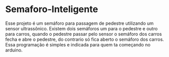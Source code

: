 # Semaforo-Inteligente
Esse projeto é um semáforo para passagem de pedestre utilizando um sensor ultrassônico. Existem dois semáforos um para o pedestre e outro para carros, quando o pedestre passar pelo sensor o semáforo dos carros fecha e abre o pedestre, do contrario só fica aberto o semáforo dos carros. Essa programação é simples e indicada para quem ta começando no arduino.
